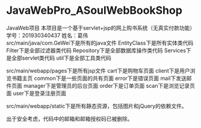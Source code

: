 # JavaWebPro_ASoulWebBookShop
JavaWeb项目
本项目是一个基于servlet+jsp的网上购书系统（无真实付款功能）
学号：201930340437
姓名：葛伟   
src/main/java/com.GeWei下是所有的java文件
EntityClass下是所有实体类代码
Filter下是全部过滤器类代码
Repository下是全部数据库操作类代码
Services下是全部servlet类代码
util下是全部工具类代码

src/main/webapp/pages下是所有jsp文件
cart下是购物车页面
client下是用户浏览书籍主页
common下是一些页面的共有页面
error下是错误页面
mail下发送邮件页面
manager下是管理员的后台页面
order下是订单页面
scan下是浏览记录页面
user下是登录注册页面

src/main/webapp/static下是所有静态资源，包括图片和jQuery的依赖文件。

出于安全考虑，代码中的邮箱和邮箱授权码已被删除。
